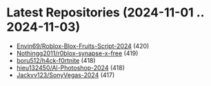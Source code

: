 # Latest Repositories (2024-11-01 .. 2024-11-03)

- [Envin69/Roblox-Blox-Fruits-Script-2024](https://github.com/Envin69/Roblox-Blox-Fruits-Script-2024) (420)
- [Nothingg2011/r0blox-synapse-x-free](https://github.com/Nothingg2011/r0blox-synapse-x-free) (419)
- [boru512/h4ck-f0rtnite](https://github.com/boru512/h4ck-f0rtnite) (418)
- [hieu132450/Al-Photoshop-2024](https://github.com/hieu132450/Al-Photoshop-2024) (418)
- [Jackvv123/SonyVegas-2024](https://github.com/Jackvv123/SonyVegas-2024) (417)
